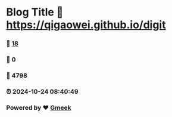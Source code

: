# Blog Title :link: https://qigaowei.github.io/digit 
### :page_facing_up: [18](https://qigaowei.github.io/digit/tag.html) 
### :speech_balloon: 0 
### :hibiscus: 4798 
### :alarm_clock: 2024-10-24 08:40:49 
### Powered by :heart: [Gmeek](https://github.com/Meekdai/Gmeek)
